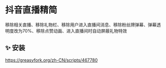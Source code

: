 # 抖音直播精简

移除相关直播、移除礼物栏、移除用户进入直播间消息、移除粉丝牌弹幕、弹幕透明度改为70%、移除点赞动画、进入直播间时自动屏蔽礼物特效

## ✨ 安装 

https://greasyfork.org/zh-CN/scripts/467780


